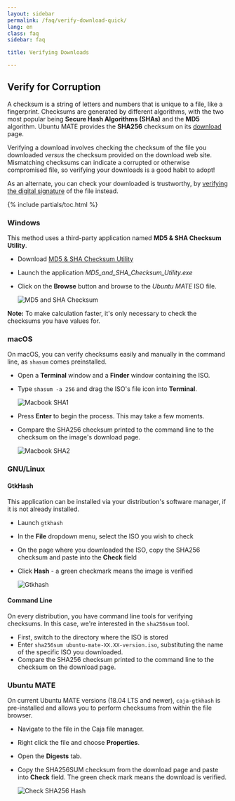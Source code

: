 ```yaml
---
layout: sidebar
permalink: /faq/verify-download-quick/
lang: en
class: faq
sidebar: faq

title: Verifying Downloads

---
```


## Verify for Corruption

A checksum is a string of letters and numbers that is unique to a file, like a
fingerprint. Checksums are generated by different algorithms, with the two most
popular being **Secure Hash Algorithms (SHAs)** and the **MD5** algorithm.
Ubuntu MATE provides the **SHA256** checksum on its [download](/download/) page.

Verifying a download involves checking the checksum of the file you downloaded
*versus* the checksum provided on the download web site. Mismatching checksums
can indicate a corrupted or otherwise compromised file, so verifying your
downloads is a good habit to adopt!

As an alternate, you can check your downloaded is trustworthy, by [verifying
the digital signature](/faq/verify-download-secure/) of the file instead.

{% include partials/toc.html %}


### Windows

This method uses a third-party application named **MD5 & SHA Checksum Utility**.

* Download [MD5 & SHA Checksum Utility](https://raylin.wordpress.com/downloads/md5-sha-1-checksum-utility/)
* Launch the application *MD5_and_SHA_Checksum_Utility.exe*
* Click on the **Browse** button and browse to the *Ubuntu MATE* ISO file.

    ![MD5 and SHA Checksum](/images/faq/verify/MD5_and_SHA_Checksum_Utility.png)

**Note:** To make calculation faster, it's only necessary to check the checksums
you have values for.


### macOS

On macOS, you can verify checksums easily and manually in the command line, as
`shasum` comes preinstalled.

* Open a **Terminal** window and a **Finder** window containing the ISO.
* Type `shasum -a 256` and drag the ISO's file icon into **Terminal**.

    ![Macbook SHA1](/images/faq/verify/MacbookSHA1.png)

* Press **Enter** to begin the process. This may take a few moments.
* Compare the SHA256 checksum printed to the command line to the checksum on
the image's download page.

    ![Macbook SHA2](/images/faq/verify/MacbookSHA2.png)


### GNU/Linux

#### GtkHash

This application can be installed via your distribution's software manager, if it is not already installed.

* Launch `gtkhash`
* In the **File** dropdown menu, select the ISO you wish to check
* On the page where you downloaded the ISO, copy the SHA256 checksum and paste into the **Check** field
* Click **Hash** - a green checkmark means the image is verified

    ![Gtkhash](/images/faq/verify/gtkhash.png)

#### Command Line

On every distribution, you have command line tools for verifying checksums.
In this case, we're interested in the `sha256sum` tool.

* First, switch to the directory where the ISO is stored
* Enter `sha256sum ubuntu-mate-XX.XX-version.iso`, substituting the name of the specific ISO you downloaded.
* Compare the SHA256 checksum printed to the command line to the checksum on the download page.


### Ubuntu MATE

On current Ubuntu MATE versions (18.04 LTS and newer), `caja-gtkhash` is
pre-installed and allows you to perform checksums from within the file browser.

* Navigate to the file in the Caja file manager.
* Right click the file and choose **Properties**.
* Open the **Digests** tab.
* Copy the SHA256SUM checksum from the download page and paste into **Check** field. The green check mark means the download is verified.

    ![Check SHA256 Hash](/images/faq/verify/Check-SHA256-Hash.png)
